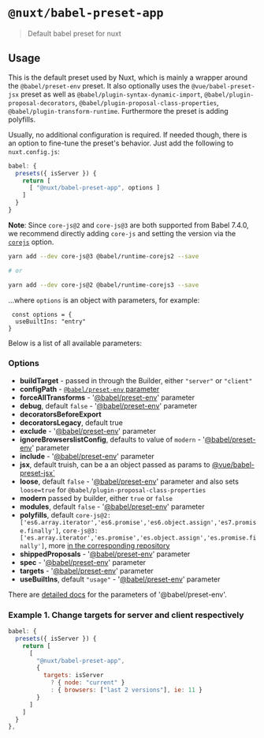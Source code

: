 # `@nuxt/babel-preset-app`
> Default babel preset for nuxt

## Usage

This is the default preset used by Nuxt, which is mainly a wrapper around the `@babel/preset-env` preset. It also optionally uses the `@vue/babel-preset-jsx` preset as well as `@babel/plugin-syntax-dynamic-import`, `@babel/plugin-proposal-decorators`, `@babel/plugin-proposal-class-properties`, `@babel/plugin-transform-runtime`. Furthermore the preset is adding polyfills.

Usually, no additional configuration is required. If needed though, there is an option to fine-tune the preset's behavior. Just add the following to `nuxt.config.js`:
```js
babel: {
  presets({ isServer }) {
    return [
      [ "@nuxt/babel-preset-app", options ]
    ]
  }
}
```

**Note**: Since `core-js@2` and `core-js@3` are both supported from Babel 7.4.0, we recommend directly adding `core-js` and setting the version via the [`corejs`](#corejs) option.

```sh
yarn add --dev core-js@3 @babel/runtime-corejs2 --save

# or

yarn add --dev core-js@2 @babel/runtime-corejs3 --save

```

...where `options` is an object with parameters, for example:
```
 const options = {
  useBuiltIns: "entry"
}
```
Below is a list of all available parameters:

### Options
* **buildTarget** - passed in through the Builder, either `"server"` or `"client"`
* **configPath** - [`@babel/preset-env` parameter](https://babeljs.io/docs/en/babel-preset-env#configpath)
* **forceAllTransforms** - '[@babel/preset-env](https://babeljs.io/docs/en/babel-preset-env#forcealltransforms)' parameter
* **debug**, default  `false` - '[@babel/preset-env](https://babeljs.io/docs/en/babel-preset-env#debug)' parameter
* **decoratorsBeforeExport**
* **decoratorsLegacy**, default true
* **exclude** - '[@babel/preset-env](https://babeljs.io/docs/en/babel-preset-env#exclude)' parameter
* **ignoreBrowserslistConfig**, defaults to value of `modern` - '[@babel/preset-env](https://babeljs.io/docs/en/babel-preset-env#ignorebrowserslistconfig)' parameter
* **include** - '[@babel/preset-env](https://babeljs.io/docs/en/babel-preset-env#include)' parameter
* **jsx**, default truish, can be a an object passed as params to [@vue/babel-preset-jsx`](https://www.npmjs.com/package/@vue/babel-preset-jsx)
* **loose**, default `false` - '[@babel/preset-env](https://babeljs.io/docs/en/babel-preset-env#loose)' parameter and also sets `loose=true` for `@babel/plugin-proposal-class-properties`
* **modern** passed by builder, either `true` or `false`
* **modules**, default `false` - '[@babel/preset-env](https://babeljs.io/docs/en/babel-preset-env#modules)' parameter
* **polyfills**, default `core-js@2: ['es6.array.iterator','es6.promise','es6.object.assign','es7.promise.finally']`, `core-js@3: ['es.array.iterator','es.promise','es.object.assign','es.promise.finally']`, more [in the corresponding repository](https://github.com/zloirock/core-js)
* **shippedProposals** - '[@babel/preset-env](https://babeljs.io/docs/en/babel-preset-env#shippedproposals)' parameter
* **spec** - '[@babel/preset-env](https://babeljs.io/docs/en/babel-preset-env#spec)' parameter
* **targets** - '[@babel/preset-env](https://babeljs.io/docs/en/babel-preset-env#targets)' parameter
* **useBuiltIns**, default `"usage"` - '[@babel/preset-env](https://babeljs.io/docs/en/babel-preset-env#usebuiltins)' parameter

There are [detailed docs](https://babeljs.io/docs/en/babel-preset-env#options) for the parameters of '@babel/preset-env'.

### Example 1. Change targets for server and client respectively
```js
babel: {
  presets({ isServer }) {
    return [
      [
        "@nuxt/babel-preset-app",
        {
          targets: isServer
            ? { node: "current" }
            : { browsers: ["last 2 versions"], ie: 11 }
        }
      ]
    ]
  }
},
```
